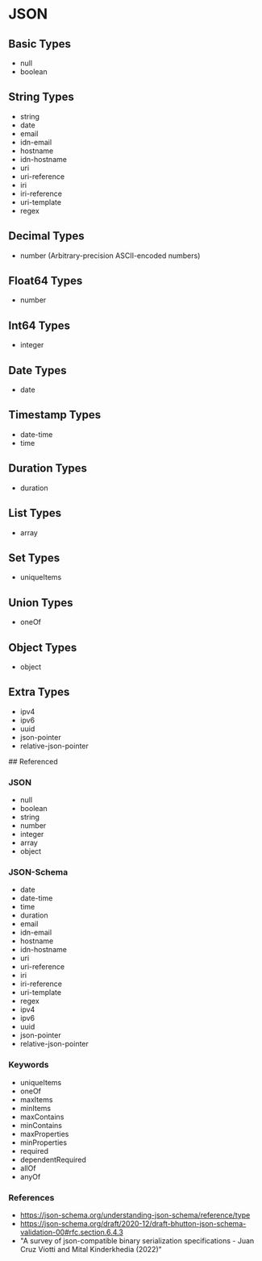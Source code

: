 # JSON

## Basic Types

* null
* boolean

## String Types

* string
* date
* email
* idn-email
* hostname
* idn-hostname
* uri
* uri-reference
* iri
* iri-reference
* uri-template
* regex

## Decimal Types

* number (Arbitrary-precision ASCII-encoded numbers)

## Float64 Types

* number

## Int64 Types

* integer

## Date Types

* date

## Timestamp Types

* date-time
* time

## Duration Types

* duration

## List Types

* array

## Set Types

* uniqueItems

## Union Types

* oneOf

## Object Types

* object

## Extra Types

* ipv4
* ipv6
* uuid
* json-pointer
* relative-json-pointer

## Referenced

### JSON

* null
* boolean
* string
* number
* integer
* array
* object

### JSON-Schema

* date
* date-time
* time
* duration
* email
* idn-email
* hostname
* idn-hostname
* uri
* uri-reference
* iri
* iri-reference
* uri-template
* regex
* ipv4
* ipv6
* uuid
* json-pointer
* relative-json-pointer

### Keywords

* uniqueItems
* oneOf
* maxItems
* minItems
* maxContains
* minContains
* maxProperties
* minProperties
* required
* dependentRequired
* allOf
* anyOf

### References

* https://json-schema.org/understanding-json-schema/reference/type
* https://json-schema.org/draft/2020-12/draft-bhutton-json-schema-validation-00#rfc.section.6.4.3
* "A survey of json-compatible binary serialization specifications - Juan Cruz Viotti and Mital Kinderkhedia (2022)"